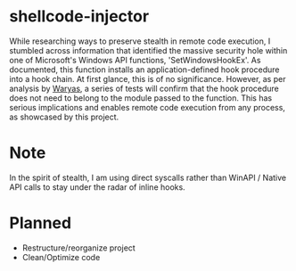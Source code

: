 # shellcode-injector
While researching ways to preserve stealth in remote code execution, I stumbled across information that identified the massive security hole within one of Microsoft's Windows API functions, 'SetWindowsHookEx'. As documented, this function installs an application-defined hook procedure into a hook chain. At first glance, this is of no significance. However, as per analysis by [Waryas](https://github.com/waryas/), a series of tests will confirm that the hook procedure does not need to belong to the module passed to the function. This has serious implications and enables remote code execution from any process, as showcased by this project.
# Note
In the spirit of stealth, I am using direct syscalls rather than WinAPI / Native API calls to stay under the radar of inline hooks.
# Planned
* Restructure/reorganize project
* Clean/Optimize code
